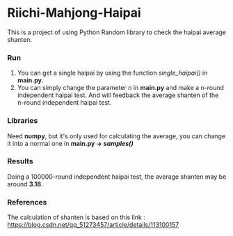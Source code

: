 # Riichi-Mahjong-Haipai
This is a project of using Python Random library to check the haipai average shanten.

### Run

1. You can get a single haipai by using the function *single_haipai()* in **main.py**.
2. You can simply change the parameter *n* in **main.py** and make a n-round independent haipai test. And will feedback the average shanten of the n-round independent haipai test. 

### Libraries

Need **numpy**, but it's only used for calculating the average, you can change it into a normal one in **main.py -> *samples()***

### Results

Doing a 100000-round independent haipai test, the average shanten may be around **3.18**.

### References

The calculation of shanten is based on this link : https://blog.csdn.net/qq_51273457/article/details/113100157

